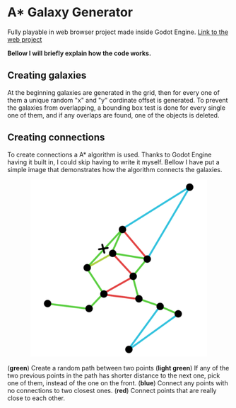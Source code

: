 # A* Galaxy Generator
Fully playable in web browser project made inside Godot Engine.
[Link to the web project](https://pick65.github.io/AStar-Galaxy-Generator/)

**Bellow I will briefly explain how the code works.**

## Creating galaxies

At the beginning galaxies are generated in the grid, then for every
one of them a unique random "x" and "y" cordinate offset is generated.
To prevent the galaxies from overlapping, a bounding box test is done
for every single one of them, and if any overlaps are found, one of the
objects is deleted.

## Creating connections

To create connections a A* algorithm is used. Thanks to Godot Engine
having it built in, I could skip having to write it myself.
Bellow I have put a simple image that demonstrates how the algorithm
connects the galaxies.
<p align="center">
  <img src="ConnectionAlgorithm.png" width="400" alt="Connection Algorith Image">
</p>

(**green**) Create a random path between two points
(**light green**) If any of the two previous points in the path has shorter distance to the next one,
   pick one of them, instead of the one on the front. 
(**blue**) Connect any points with no connections to two closest ones.
(**red**) Connect points that are really close to each other.
